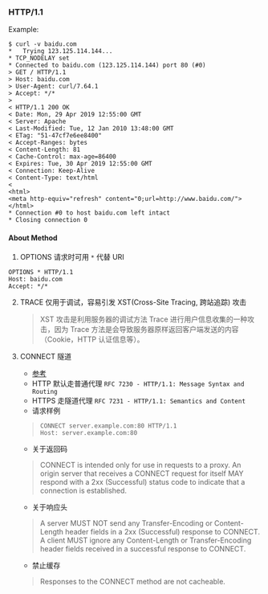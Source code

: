 ### HTTP/1.1

Example:
```
$ curl -v baidu.com
*   Trying 123.125.114.144...
* TCP_NODELAY set
* Connected to baidu.com (123.125.114.144) port 80 (#0)
> GET / HTTP/1.1
> Host: baidu.com
> User-Agent: curl/7.64.1
> Accept: */*
> 
< HTTP/1.1 200 OK
< Date: Mon, 29 Apr 2019 12:55:00 GMT
< Server: Apache
< Last-Modified: Tue, 12 Jan 2010 13:48:00 GMT
< ETag: "51-47cf7e6ee8400"
< Accept-Ranges: bytes
< Content-Length: 81
< Cache-Control: max-age=86400
< Expires: Tue, 30 Apr 2019 12:55:00 GMT
< Connection: Keep-Alive
< Content-Type: text/html
< 
<html>
<meta http-equiv="refresh" content="0;url=http://www.baidu.com/">
</html>
* Connection #0 to host baidu.com left intact
* Closing connection 0
```

#### About Method

1. OPTIONS 请求时可用 `*` 代替 URI
```
OPTIONS * HTTP/1.1
Host: baidu.com
Accept: */*
```

2. TRACE 仅用于调试，容易引发 XST(Cross-Site Tracing, 跨站追踪) 攻击
    > XST 攻击是利用服务器的调试方法 Trace 进行用户信息收集的一种攻击，因为 Trace 方法是会导致服务器原样返回客户端发送的内容（Cookie，HTTP 认证信息等）。

3. CONNECT 隧道
    + [参考](https://imququ.com/post/web-proxy.html)
    + HTTP 默认走普通代理 `RFC 7230 - HTTP/1.1: Message Syntax and Routing`
    + HTTPS 走隧道代理 `RFC 7231 - HTTP/1.1: Semantics and Content`
    + 请求样例
    > ```
    > CONNECT server.example.com:80 HTTP/1.1
    > Host: server.example.com:80
    > ```
    + 关于返回码
    > CONNECT is intended only for use in requests to a proxy.  An origin
    > server that receives a CONNECT request for itself MAY respond with a
    > 2xx (Successful) status code to indicate that a connection is
    > established.
    + 关于响应头
    > A server MUST NOT send any Transfer-Encoding or Content-Length header
    > fields in a 2xx (Successful) response to CONNECT.  A client MUST
    > ignore any Content-Length or Transfer-Encoding header fields received
    > in a successful response to CONNECT.
    + 禁止缓存
    > Responses to the CONNECT method are not cacheable.
